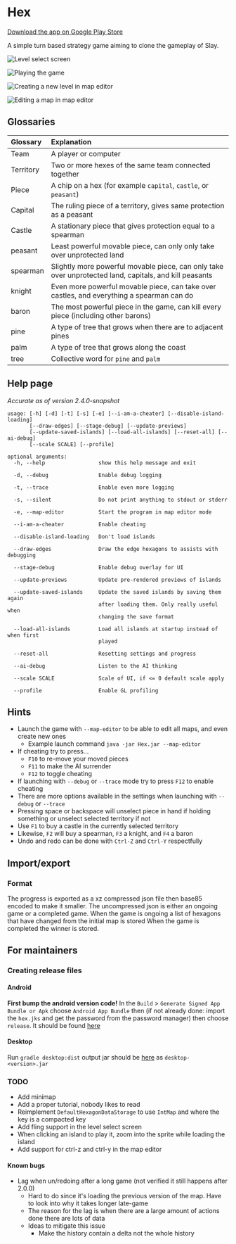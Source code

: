 # Hex

[Download the app on Google Play Store](https://play.google.com/store/apps/details?id=no.elg.hex)

A simple turn based strategy game aiming to clone the gameplay of Slay.

![Level select screen](./images/level-select.png)

![Playing the game](./images/placing-unit.png)

![Creating a new level in map editor](./images/level-creation.png)

![Editing a map in map editor](./images/map-editor.png)

## Glossaries

| Glossary  | Explanation                                                                                            |
|:----------|:-------------------------------------------------------------------------------------------------------|
| Team      | A player or computer                                                                                   |
| Territory | Two or more hexes of the same team connected together                                                  |
| Piece     | A chip on a hex (for example `capital`, `castle`, or `peasant`)                                        |
| Capital   | The ruling piece of a territory, gives same protection as a peasant                                    |
| Castle    | A stationary piece that gives protection equal to a spearman                                           |
| peasant   | Least powerful movable piece, can only only take over unprotected land                                 |
| spearman  | Slightly more powerful movable piece, can only take over unprotected land, capitals, and kill peasants |
| knight    | Even more powerful movable piece, can take over castles, and everything a spearman can do              |
| baron     | The most powerful piece in the game, can kill every piece (including other barons)                     |
| pine      | A type of tree that grows when there are to adjacent pines                                             |
| palm      | A type of tree that grows along the coast                                                              |
| tree      | Collective word for `pine` and `palm`                                                                  |

## Help page

*Accurate as of version 2.4.0-snapshot*

```
usage: [-h] [-d] [-t] [-s] [-e] [--i-am-a-cheater] [--disable-island-loading]
       [--draw-edges] [--stage-debug] [--update-previews]
       [--update-saved-islands] [--load-all-islands] [--reset-all] [--ai-debug]
       [--scale SCALE] [--profile]

optional arguments:
  -h, --help                 show this help message and exit

  -d, --debug                Enable debug logging

  -t, --trace                Enable even more logging

  -s, --silent               Do not print anything to stdout or stderr

  -e, --map-editor           Start the program in map editor mode

  --i-am-a-cheater           Enable cheating

  --disable-island-loading   Don't load islands

  --draw-edges               Draw the edge hexagons to assists with debugging

  --stage-debug              Enable debug overlay for UI

  --update-previews          Update pre-rendered previews of islands

  --update-saved-islands     Update the saved islands by saving them again
                             after loading them. Only really useful when
                             changing the save format

  --load-all-islands         Load all islands at startup instead of when first
                             played

  --reset-all                Resetting settings and progress

  --ai-debug                 Listen to the AI thinking

  --scale SCALE              Scale of UI, if <= 0 default scale apply

  --profile                  Enable GL profiling
```

## Hints

* Launch the game with `--map-editor` to be able to edit all maps, and even create new ones
  * Example launch command `java -jar Hex.jar --map-editor`
* If cheating try to press...
  * `F10` to re-move your moved pieces
  * `F11` to make the AI surrender
  * `F12` to toggle cheating
* If launching with `--debug` or `--trace` mode try to press `F12` to enable cheating
* There are more options available in the settings when launching with `--debug` or `--trace`
* Pressing space or backspace will unselect piece in hand if holding something or unselect selected territory if not
* Use `F1` to buy a castle in the currently selected territory
* Likewise, `F2` will buy a spearman, `F3` a knight, and `F4` a baron
* Undo and redo can be done with `Ctrl-Z` and `Ctrl-Y` respectfully

## Import/export

### Format

The progress is exported as a xz compressed json file then base85 encoded to make it smaller.
The uncompressed json is either an ongoing game or a completed game.
When the game is ongoing a list of hexagons that have changed from the initial map is stored
When the game is completed the winner is stored.

## For maintainers

### Creating release files

#### Android

**First bump the android version code!**
In the `Build` > `Generate Signed App Bundle or Apk` choose `Android App Bundle` then (if not already done: import the `hex.jks` and get the password from the password manager) then
choose `release`.
It should be found [here](./android/release)

#### Desktop

Run `gradle desktop:dist` output jar should be [here](./desktop/build/libs) as `desktop-<version>.jar`

### TODO

* Add minimap
* Add a proper tutorial, nobody likes to read
* Reimplement `DefaultHexagonDataStorage` to use `IntMap` and where the key is a compacted key
* Add fling support in the level select screen
* When clicking an island to play it, zoom into the sprite while loading the island
* Add support for ctrl-z and ctrl-y in the map editor

#### Known bugs

* Lag when un/redoing after a long game (not verified it still happens after 2.0.0)
  * Hard to do since it's loading the previous version of the map. Have to look into why it takes longer late-game
  * The reason for the lag is when there are a large amount of actions done there are lots of data
  * Ideas to mitigate this issue
    * Make the history contain a delta not the whole history